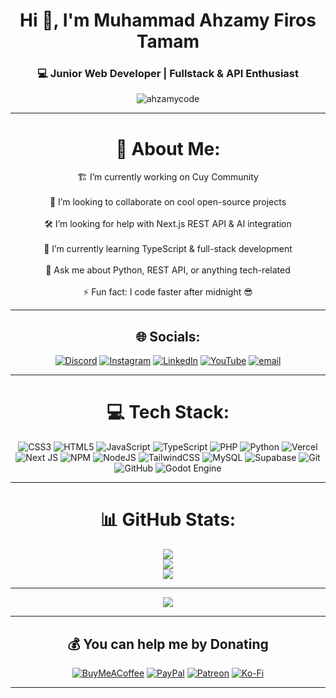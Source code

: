 <h1 align="center">Hi 👋, I'm Muhammad Ahzamy Firos Tamam</h1>
<h3 align="center">💻 Junior Web Developer | Fullstack & API Enthusiast</h3>

<p align="center">
  <img src="https://komarev.com/ghpvc/?username=ahzamycode&label=Profile%20views&color=0e75b6&style=flat" alt="ahzamycode" />
</p>

---

<div align="center">

# 💫 About Me:
🏗️ I’m currently working on Cuy Community <br>  
🤝 I’m looking to collaborate on cool open-source projects<br>  
🛠️ I’m looking for help with Next.js REST API & AI integration<br>  
🌱 I’m currently learning TypeScript & full-stack development<br>  
💬 Ask me about Python, REST API, or anything tech-related<br>  
⚡ Fun fact: I code faster after midnight 😎  

---

## 🌐 Socials:
[![Discord](https://img.shields.io/badge/Discord-%237289DA.svg?logo=discord&logoColor=white)](https://discord.gg/hNdATwSjn)
[![Instagram](https://img.shields.io/badge/Instagram-%23E4405F.svg?logo=Instagram&logoColor=white)](https://instagram.com/ahzamy11)
[![LinkedIn](https://img.shields.io/badge/LinkedIn-%230077B5.svg?logo=linkedin&logoColor=white)](https://linkedin.com/in/muhammad-ahzamy-firos-tamam)
[![YouTube](https://img.shields.io/badge/YouTube-%23FF0000.svg?logo=YouTube&logoColor=white)](https://youtube.com/@codewithahzamy)
[![email](https://img.shields.io/badge/Email-D14836?logo=gmail&logoColor=white)](mailto:ahzamycode@gmail.com)

---

# 💻 Tech Stack:
![CSS3](https://img.shields.io/badge/css3-%231572B6.svg?style=for-the-badge&logo=css3&logoColor=white)
![HTML5](https://img.shields.io/badge/html5-%23E34F26.svg?style=for-the-badge&logo=html5&logoColor=white)
![JavaScript](https://img.shields.io/badge/javascript-%23323330.svg?style=for-the-badge&logo=javascript&logoColor=%23F7DF1E)
![TypeScript](https://img.shields.io/badge/typescript-%23007ACC.svg?style=for-the-badge&logo=typescript&logoColor=white)
![PHP](https://img.shields.io/badge/php-%23777BB4.svg?style=for-the-badge&logo=php&logoColor=white)
![Python](https://img.shields.io/badge/python-3670A0?style=for-the-badge&logo=python&logoColor=ffdd54)
![Vercel](https://img.shields.io/badge/vercel-%23000000.svg?style=for-the-badge&logo=vercel&logoColor=white)
![Next JS](https://img.shields.io/badge/Next-black?style=for-the-badge&logo=next.js&logoColor=white)
![NPM](https://img.shields.io/badge/NPM-%23CB3837.svg?style=for-the-badge&logo=npm&logoColor=white)
![NodeJS](https://img.shields.io/badge/node.js-6DA55F?style=for-the-badge&logo=node.js&logoColor=white)
![TailwindCSS](https://img.shields.io/badge/tailwindcss-%2338B2AC.svg?style=for-the-badge&logo=tailwind-css&logoColor=white)
![MySQL](https://img.shields.io/badge/mysql-4479A1.svg?style=for-the-badge&logo=mysql&logoColor=white)
![Supabase](https://img.shields.io/badge/Supabase-3ECF8E?style=for-the-badge&logo=supabase&logoColor=white)
![Git](https://img.shields.io/badge/git-%23F05033.svg?style=for-the-badge&logo=git&logoColor=white)
![GitHub](https://img.shields.io/badge/github-%23121011.svg?style=for-the-badge&logo=github&logoColor=white)
![Godot Engine](https://img.shields.io/badge/GODOT-%23FFFFFF.svg?style=for-the-badge&logo=godot-engine)

---

# 📊 GitHub Stats:
![](https://github-readme-stats.vercel.app/api?username=AhzamyCode&theme=dark&hide_border=true&include_all_commits=true&count_private=true)<br/>
![](https://nirzak-streak-stats.vercel.app/?user=AhzamyCode&theme=dark&hide_border=true)<br/>
![](https://github-readme-stats.vercel.app/api/top-langs/?username=AhzamyCode&theme=dark&hide_border=true&include_all_commits=true&count_private=true&layout=compact)

---

[![](https://visitcount.itsvg.in/api?id=AhzamyCode&icon=0&color=0)](https://visitcount.itsvg.in)

---

## 💰 You can help me by Donating
[![BuyMeACoffee](https://img.shields.io/badge/Buy%20Me%20a%20Coffee-ffdd00?style=for-the-badge&logo=buy-me-a-coffee&logoColor=black)](https://buymeacoffee.com/ahzamycode)
[![PayPal](https://img.shields.io/badge/PayPal-00457C?style=for-the-badge&logo=paypal&logoColor=white)](https://paypal.me/udin)
[![Patreon](https://img.shields.io/badge/Patreon-F96854?style=for-the-badge&logo=patreon&logoColor=white)](https://patreon.com/meuki)
[![Ko-Fi](https://img.shields.io/badge/Ko--fi-F16061?style=for-the-badge&logo=ko-fi&logoColor=white)](https://ko-fi.com/jeblogs)

---

<!-- Proudly created with GPRM ( https://gprm.itsvg.in ) -->

</div>
